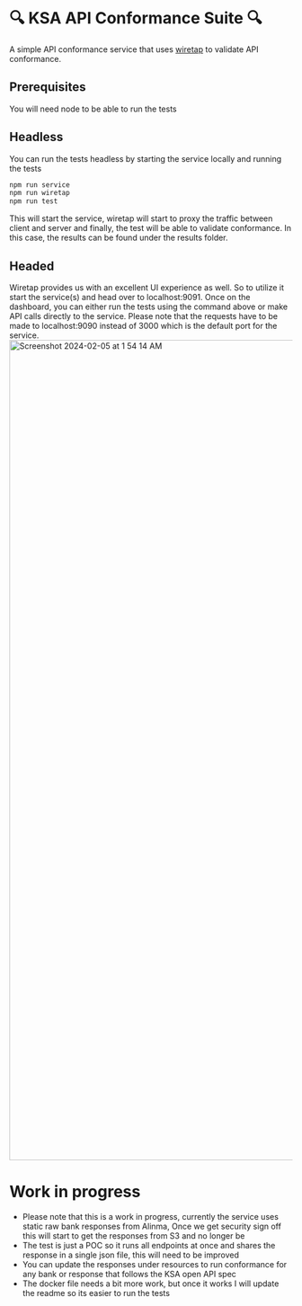 # :mag:  KSA API Conformance Suite :mag:
A simple API conformance service that uses [wiretap](https://pb33f.io/wiretap/) to validate API conformance.

## Prerequisites
You will need node to be able to run the tests

## Headless
You can run the tests headless by starting the service locally and running the tests
```bash
npm run service
npm run wiretap
npm run test
```

This will start the service, wiretap will start to proxy the traffic between client and server and finally, the test will be able to validate conformance. In this case, the results can be found under the results folder.

## Headed
Wiretap provides us with an excellent UI experience as well. So to utilize it start the service(s) and head over to localhost:9091. Once on the dashboard, you can either run the tests using the command above or make API calls directly to the service. Please note that the requests have to be made to localhost:9090 instead of 3000 which is the default port for the service.
<img width="1460" alt="Screenshot 2024-02-05 at 1 54 14 AM" src="https://github.com/ReshailLean/ksa-conformance-suite/assets/98384896/23b1d977-b2a9-4f82-b236-511034207a4a">

# Work in progress
- Please note that this is a work in progress, currently the service uses static raw bank responses from Alinma, Once we get security sign off this will start to get the responses from S3 and no longer be 
- The test is just a POC so it runs all endpoints at once and shares the response in a single json file, this will need to be improved
- You can update the responses under resources to run conformance for any bank or response that follows the KSA open API spec
- The docker file needs a bit more work, but once it works I will update the readme so its easier to run the tests
